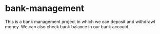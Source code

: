 # bank-management
This is a bank management project in which we can deposit and withdrawl money.
We can also check bank balance in our bank account.
